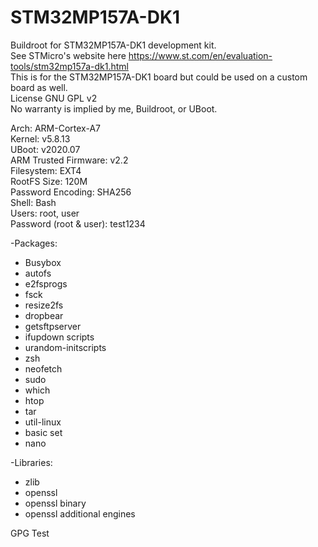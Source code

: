 # STM32MP157A-DK1  
Buildroot for STM32MP157A-DK1 development kit.  
See STMicro's website here https://www.st.com/en/evaluation-tools/stm32mp157a-dk1.html  
This is for the STM32MP157A-DK1 board but could be used on a custom board as well.  
License GNU GPL v2  
No warranty is implied by me, Buildroot, or UBoot.  
  
  
Arch: ARM-Cortex-A7  
Kernel: v5.8.13  
UBoot: v2020.07  
ARM Trusted Firmware: v2.2  
Filesystem: EXT4  
RootFS Size: 120M  
Password Encoding: SHA256  
Shell: Bash  
Users: root, user  
Password (root & user): test1234  
  
-Packages:  
-  Busybox  
-  autofs  
-  e2fsprogs  
-    fsck  
-    resize2fs  
-  dropbear  
-  getsftpserver  
-  ifupdown scripts  
-  urandom-initscripts  
-  zsh  
-  neofetch  
-  sudo  
-  which  
-  htop  
-  tar  
-  util-linux  
-    basic set  
-  nano  
  
-Libraries:  
-  zlib  
-  openssl  
-  openssl binary  
-  openssl additional engines  

GPG Test